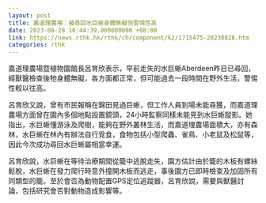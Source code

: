 ```yaml
---
layout: post
title: 嘉道理農場：被尋回水巨蜥身體無礙但警惕性高
date: 2023-08-28 16:44:39.000000000 +08:00
link: https://news.rthk.hk/rthk/ch/component/k2/1715475-20230828.htm
categories: rthk
---
```


嘉道理農場暨植物園館長呂育欣表示，早前走失的水巨蜥Aberdeen昨日已尋回，經獸醫檢查後牠身體無礙，各方面都正常，但可能過去一段時間在野外生活，警惕性較以往高。

呂育欣又說，曾有市民報稱在錦田見過巨蜥，但工作人員到場未能尋獲，而嘉道理農場方面曾在園內多個地點設置鏡頭，24小時監察同樣未能見到水巨蜥蹤影。她指出，水巨蜥懂游泳及爬樹，能夠在野外叢林生活，而嘉道理農場面積大，亦有森林，水巨蜥在林內有辦法自行覓食，食物包括小型爬蟲、雀鳥、小老鼠及松鼠等，因此今次成功尋回水巨蜥屬相當幸運。

呂育欣說，水巨蜥在等待治療期間從籠中逃脫走失，園方估計由於籠的木板有螺絲鬆脫，水巨蜥在發力爬行時意外撞開木板而逃走，事後園方已即時檢查及加固所有同類型的籠。至於會否為動物配置GPS定位追蹤器，呂育欣說，需要與獸醫討論，包括研究會否對動物造成影響等。
